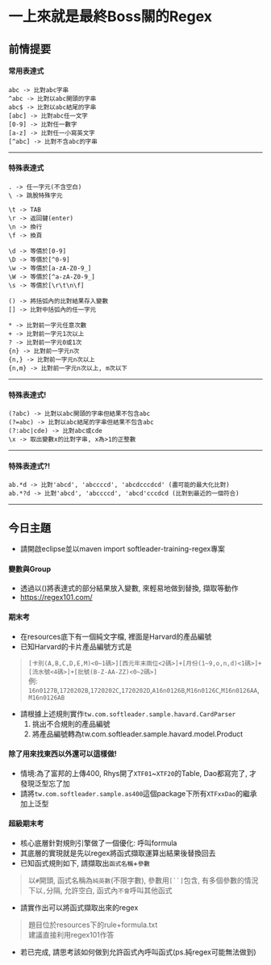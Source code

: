 # 一上來就是最終Boss關的Regex

## 前情提要

#### 常用表達式
```
abc -> 比對abc字串
^abc -> 比對以abc開頭的字串
abc$ -> 比對以abc結尾的字串
[abc] -> 比對abc任一文字
[0-9] -> 比對任一數字
[a-z] -> 比對任一小寫英文字
[^abc] -> 比對不含abc的字串
```
---
#### 特殊表達式
```
. -> 任一字元(不含空白)
\ -> 跳脫特殊字元

\t -> TAB
\r -> 返回鍵(enter)
\n -> 換行
\f -> 換頁

\d -> 等價於[0-9]
\D -> 等價於[^0-9]
\w -> 等價於[a-zA-Z0-9_]
\W -> 等價於[^a-zA-Z0-9_]
\s -> 等價於[\r\t\n\f]

() -> 將括弧內的比對結果存入變數
[] -> 比對中括弧內的任一字元

* -> 比對前一字元任意次數
+ -> 比對前一字元1次以上
? -> 比對前一字元0或1次
{n} -> 比對前一字元n次
{n,} -> 比對前一字元n次以上
{n,m} -> 比對前一字元n次以上, m次以下
```
---
#### 特殊表達式!
```
(?abc) -> 比對以abc開頭的字串但結果不包含abc
(?=abc) -> 比對以abc結尾的字串但結果不包含abc
(?:abc|cde) -> 比對abc或cde
\x -> 取出變數x的比對字串, x為>1的正整數
```
---
#### 特殊表達式?!
```
ab.*d -> 比對'abcd', 'abccccd', 'abcdcccdcd' (盡可能的最大化比對)
ab.*?d -> 比對'abcd', 'abccccd', 'abcd'cccdcd (比對到最近的一個符合)
```
---

## 今日主題
- 請開啟eclipse並以maven import softleader-training-regex專案

#### 變數與Group
- 透過以()將表達式的部分結果放入變數, 來輕易地做到替換, 擷取等動作
- https://regex101.com/

#### 期末考
- 在resources底下有一個純文字檔, 裡面是Harvard的產品編號
- 已知Harvard的卡片產品編號方式是
> `[卡別(A,B,C,D,E,M)<0~1碼>][西元年末兩位<2碼>]+[月份(1~9,o,n,d)<1碼>]+[流水號<4碼>]+[批號(B-Z-AA-ZZ)<0~2碼>]`  
> 例: `16n0127B`,`1720202B`,`1720202C`,`1720202D`,`A16n0126B`,`M16n0126C`,`M16n0126AA`,`M16n0126AB`
- 請根據上述規則實作`tw.com.softleader.sample.havard.CardParser`
	1. 挑出不合規則的產品編號
	2. 將產品編號轉為tw.com.softleader.sample.havard.model.Product

#### 除了用來找東西以外還可以這樣做!
- 情境:為了富邦的上傳400, Rhys開了`XTF01`~`XTF20`的Table, Dao都寫完了, 才發現泛型忘了加
- 請將`tw.com.softleader.sample.as400`這個package下所有`XTFxxDao`的繼承加上泛型

#### 超級期末考
- 核心底層針對規則引擎做了一個優化: 呼叫formula
- 其底層的實現就是先以regex將函式擷取運算出結果後替換回去
- 已知函式規則如下, 請擷取出`函式名稱`+`參數`
> 以`#`開頭, 函式名稱為`純英數`(不限字數), 參數用`[``]`包含, 有多個參數的情況下以`,`分隔, 允許空白, 函式內`不會`呼叫其他函式
- 請實作出可以將函式擷取出來的regex
> 題目位於resources下的rule+formula.txt  
> 建議直接利用regex101作答
- 若已完成, 請思考該如何做到允許函式內呼叫函式(ps.純regex可能無法做到)
